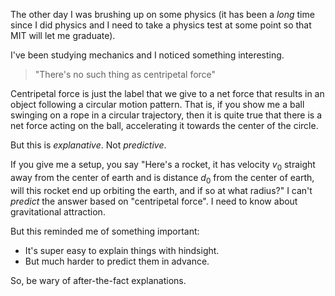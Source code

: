 The other day I was brushing up on some physics (it has been a *long* time since I did physics and I need to take a physics test at some point so that MIT will let me graduate). 

I've been studying mechanics and I noticed something interesting.

> "There's no such thing as centripetal force"

Centripetal force is just the label that we give to a net force that results in an object following a circular motion pattern. 
That is, if you show me a ball swinging on a rope in a circular trajectory, then it is quite true that there is a net force acting on the ball, accelerating it towards the center of the circle. 

But this is *explanative*. Not *predictive*.

If you give me a setup, you say "Here's a rocket, it has velocity $v_0$ straight away from the center of earth and is distance $d_0$ from the center of earth, will this rocket end up orbiting the earth, and if so at what radius?" 
I can't *predict* the answer based on "centripetal force". I need to know about gravitational attraction. 

But this reminded me of something important:
- It's super easy to explain things with hindsight. 
- But much harder to predict them in advance. 

So, be wary of after-the-fact explanations. 
